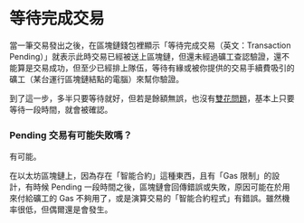 # 等待完成交易

當一筆交易發出之後，在區塊鏈錢包裡顯示「等待完成交易（英文：Transaction Pending）」就表示此時交易已經被送上區塊鏈，但還未經過礦工查認驗證，還不能算是交易成功，但至少已經排上隊伍，等待有緣或被你提供的交易手續費吸引的礦工（某台運行區塊鏈結點的電腦）來幫你驗證。

到了這一步，多半只要等待就好，但若是餘額無誤，也沒有[雙花問題](../../gong/gong-yan-suan-fa/hua.md)，基本上只要等待一段時間，就會被確認。

### Pending 交易有可能失敗嗎？

有可能。

在以太坊區塊鏈上，因為存在「智能合約」這種東西，且有「Gas 限制」的設計，有時候 Pending 一段時間之後，區塊鏈會回傳錯誤或失敗，原因可能在於用來付給礦工的 Gas 不夠用了，或是演算交易的「智能合約程式」有錯誤。雖然機率很低，但偶爾還是會發生。

